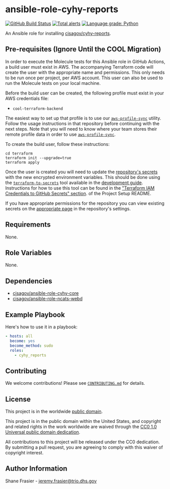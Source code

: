 # ansible-role-cyhy-reports #

[![GitHub Build Status](https://github.com/cisagov/ansible-role-cyhy-reports/workflows/build/badge.svg)](https://github.com/cisagov/ansible-role-cyhy-reports/actions)
[![Total alerts](https://img.shields.io/lgtm/alerts/g/cisagov/ansible-role-cyhy-reports.svg?logo=lgtm&logoWidth=18)](https://lgtm.com/projects/g/cisagov/ansible-role-cyhy-reports/alerts/)
[![Language grade: Python](https://img.shields.io/lgtm/grade/python/g/cisagov/ansible-role-cyhy-reports.svg?logo=lgtm&logoWidth=18)](https://lgtm.com/projects/g/cisagov/ansible-role-cyhy-reports/context:python)

An Ansible role for installing
[cisagov/cyhy-reports](https://github.com/cisagov/cyhy-reports).

## Pre-requisites (Ignore Until the COOL Migration) ##

In order to execute the Molecule tests for this Ansible role in GitHub
Actions, a build user must exist in AWS. The accompanying Terraform
code will create the user with the appropriate name and
permissions. This only needs to be run once per project, per AWS
account. This user can also be used to run the Molecule tests on your
local machine.

Before the build user can be created, the following profile must exist in
your AWS credentials file:

- `cool-terraform-backend`

The easiest way to set up that profile is to use our
[`aws-profile-sync`](https://github.com/cisagov/aws-profile-sync)
utility. Follow the usage instructions in that repository before
continuing with the next steps. Note that you will need to know where
your team stores their remote profile data in order to use
[`aws-profile-sync`](https://github.com/cisagov/aws-profile-sync).

To create the build user, follow these instructions:

```console
cd terraform
terraform init --upgrade=true
terraform apply
```

Once the user is created you will need to update the [repository's
secrets](https://help.github.com/en/actions/configuring-and-managing-workflows/creating-and-storing-encrypted-secrets)
with the new encrypted environment variables. This should be done
using the
[`terraform-to-secrets`](https://github.com/cisagov/development-guide/tree/develop/project_setup#terraform-iam-credentials-to-github-secrets-)
tool available in the [development
guide](https://github.com/cisagov/development-guide). Instructions for
how to use this tool can be found in the ["Terraform IAM Credentials
to GitHub Secrets"
section](https://github.com/cisagov/development-guide/tree/develop/project_setup#terraform-iam-credentials-to-github-secrets-).
of the Project Setup README.

If you have appropriate permissions for the repository you can view
existing secrets on the [appropriate
page](https://github.com/cisagov/ansible-role-cyhy-reports/settings/secrets) in
the repository's settings.

## Requirements ##

None.

## Role Variables ##

None.

## Dependencies ##

* [cisagov/ansible-role-cyhy-core](https://github.com/cisagov/ansible-role-cyhy-core)
* [cisagov/ansible-role-ncats-webd](https://github.com/cisagov/ansible-role-ncats-webd)

## Example Playbook ##

Here's how to use it in a playbook:

```yaml
- hosts: all
  become: yes
  become_method: sudo
  roles:
    - cyhy_reports
```

## Contributing ##

We welcome contributions!  Please see [`CONTRIBUTING.md`](CONTRIBUTING.md) for
details.

## License ##

This project is in the worldwide [public domain](LICENSE).

This project is in the public domain within the United States, and
copyright and related rights in the work worldwide are waived through
the [CC0 1.0 Universal public domain
dedication](https://creativecommons.org/publicdomain/zero/1.0/).

All contributions to this project will be released under the CC0
dedication. By submitting a pull request, you are agreeing to comply
with this waiver of copyright interest.

## Author Information ##

Shane Frasier - <jeremy.frasier@trio.dhs.gov>
